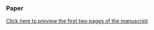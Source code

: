 ### Paper
[Click here to preview the first two pages of the manuscript]([Manuscript][tro][p1-2]Xinlei.pdf)
